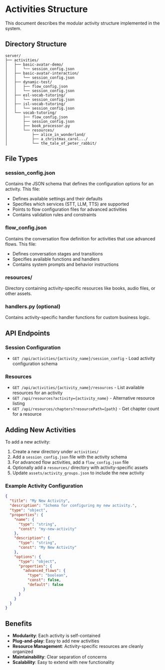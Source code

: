 # Activities Structure

This document describes the modular activity structure implemented in the system.

## Directory Structure

```
server/
├── activities/
│   ├── basic-avatar-demo/
│   │   └── session_config.json
│   ├── basic-avatar-interaction/
│   │   └── session_config.json
│   ├── dynamic-test/
│   │   ├── flow_config.json
│   │   └── session_config.json
│   ├── esl-vocab-tutoring/
│   │   └── session_config.json
│   ├── isl-vocab-tutoring/
│   │   └── session_config.json
│   └── vocab-tutoring/
│       ├── flow_config.json
│       ├── session_config.json
│       ├── book_processor.py
│       └── resources/
│           ├── alice_in_wonderland/
│           ├── a_christmas_carol.../
│           └── the_tale_of_peter_rabbit/
```

## File Types

### session_config.json
Contains the JSON schema that defines the configuration options for an activity. This file:
- Defines available settings and their defaults
- Specifies which services (STT, LLM, TTS) are supported
- Points to flow configuration files for advanced activities
- Contains validation rules and constraints

### flow_config.json
Contains the conversation flow definition for activities that use advanced flows. This file:
- Defines conversation stages and transitions
- Specifies available functions and handlers
- Contains system prompts and behavior instructions

### resources/
Directory containing activity-specific resources like books, audio files, or other assets.

### handlers.py (optional)
Contains activity-specific handler functions for custom business logic.

## API Endpoints

### Session Configuration
- `GET /api/activities/{activity_name}/session_config` - Load activity configuration schema

### Resources
- `GET /api/activities/{activity_name}/resources` - List available resources for an activity
- `GET /api/resources?activity={activity_name}` - Alternative resource listing
- `GET /api/resources/chapters?resourcePath={path}` - Get chapter count for a resource

## Adding New Activities

To add a new activity:

1. Create a new directory under `activities/`
2. Add a `session_config.json` file with the activity schema
3. For advanced flow activities, add a `flow_config.json` file
4. Optionally add a `resources/` directory with activity-specific assets
5. Update `assets/activity_groups.json` to include the new activity

### Example Activity Configuration

```json
{
  "title": "My New Activity",
  "description": "Schema for configuring my new activity.",
  "type": "object",
  "properties": {
    "name": {
      "type": "string",
      "const": "my-new-activity"
    },
    "description": {
      "type": "string",
      "const": "My New Activity"
    },
    "options": {
      "type": "object",
      "properties": {
        "advanced_flows": {
          "type": "boolean",
          "const": false,
          "default": false
        }
      }
    }
  }
}
```

## Benefits

- **Modularity**: Each activity is self-contained
- **Plug-and-play**: Easy to add new activities
- **Resource Management**: Activity-specific resources are cleanly organized
- **Maintainability**: Clear separation of concerns
- **Scalability**: Easy to extend with new functionality
